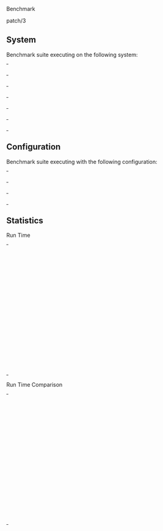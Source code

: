 Benchmark

patch/3

## System

Benchmark suite executing on the following system:

<table style="width: 1%">
  <tr>
    <th style="width: 1%; white-space: nowrap">Operating System</th>
    <td>macOS</td>
  </tr><tr>
    <th style="white-space: nowrap">CPU Information</th>
    <td style="white-space: nowrap">Apple M1 Pro</td>
  </tr><tr>
    <th style="white-space: nowrap">Number of Available Cores</th>
    <td style="white-space: nowrap">10</td>
  </tr><tr>
    <th style="white-space: nowrap">Available Memory</th>
    <td style="white-space: nowrap">16 GB</td>
  </tr><tr>
    <th style="white-space: nowrap">Elixir Version</th>
    <td style="white-space: nowrap">1.16.1</td>
  </tr><tr>
    <th style="white-space: nowrap">Erlang Version</th>
    <td style="white-space: nowrap">26.2.2</td>
  </tr>
</table>

## Configuration

Benchmark suite executing with the following configuration:

<table style="width: 1%">
  <tr>
    <th style="width: 1%">:time</th>
    <td style="white-space: nowrap">1 min</td>
  </tr><tr>
    <th>:parallel</th>
    <td style="white-space: nowrap">1</td>
  </tr><tr>
    <th>:warmup</th>
    <td style="white-space: nowrap">2 s</td>
  </tr>
</table>

## Statistics



Run Time

<table style="width: 1%">
  <tr>
    <th>Name</th>
    <th style="text-align: right">IPS</th>
    <th style="text-align: right">Average</th>
    <th style="text-align: right">Devitation</th>
    <th style="text-align: right">Median</th>
    <th style="text-align: right">99th&nbsp;%</th>
  </tr>

  <tr>
    <td style="white-space: nowrap">no module changes</td>
    <td style="white-space: nowrap; text-align: right">261778.73</td>
    <td style="white-space: nowrap; text-align: right">0.00382 ms</td>
    <td style="white-space: nowrap; text-align: right">&plusmn;21.12%</td>
    <td style="white-space: nowrap; text-align: right">0.00358 ms</td>
    <td style="white-space: nowrap; text-align: right">0.00633 ms</td>
  </tr>

  <tr>
    <td style="white-space: nowrap">1 module added </td>
    <td style="white-space: nowrap; text-align: right">957.64</td>
    <td style="white-space: nowrap; text-align: right">1.04 ms</td>
    <td style="white-space: nowrap; text-align: right">&plusmn;9.85%</td>
    <td style="white-space: nowrap; text-align: right">1.00 ms</td>
    <td style="white-space: nowrap; text-align: right">1.35 ms</td>
  </tr>

  <tr>
    <td style="white-space: nowrap">1 added, 1 removed, 1 updated</td>
    <td style="white-space: nowrap; text-align: right">6.10</td>
    <td style="white-space: nowrap; text-align: right">164.04 ms</td>
    <td style="white-space: nowrap; text-align: right">&plusmn;1.26%</td>
    <td style="white-space: nowrap; text-align: right">163.96 ms</td>
    <td style="white-space: nowrap; text-align: right">169.33 ms</td>
  </tr>

  <tr>
    <td style="white-space: nowrap">1 module removed </td>
    <td style="white-space: nowrap; text-align: right">2.70</td>
    <td style="white-space: nowrap; text-align: right">369.87 ms</td>
    <td style="white-space: nowrap; text-align: right">&plusmn;1.71%</td>
    <td style="white-space: nowrap; text-align: right">370.23 ms</td>
    <td style="white-space: nowrap; text-align: right">385.40 ms</td>
  </tr>

  <tr>
    <td style="white-space: nowrap">3 added, 3 removed, 3 updated</td>
    <td style="white-space: nowrap; text-align: right">2.69</td>
    <td style="white-space: nowrap; text-align: right">371.56 ms</td>
    <td style="white-space: nowrap; text-align: right">&plusmn;2.20%</td>
    <td style="white-space: nowrap; text-align: right">369.06 ms</td>
    <td style="white-space: nowrap; text-align: right">392.05 ms</td>
  </tr>

  <tr>
    <td style="white-space: nowrap">1 module updated </td>
    <td style="white-space: nowrap; text-align: right">2.67</td>
    <td style="white-space: nowrap; text-align: right">374.11 ms</td>
    <td style="white-space: nowrap; text-align: right">&plusmn;2.20%</td>
    <td style="white-space: nowrap; text-align: right">374.29 ms</td>
    <td style="white-space: nowrap; text-align: right">389.86 ms</td>
  </tr>

  <tr>
    <td style="white-space: nowrap">100% modules added</td>
    <td style="white-space: nowrap; text-align: right">1.95</td>
    <td style="white-space: nowrap; text-align: right">512.46 ms</td>
    <td style="white-space: nowrap; text-align: right">&plusmn;2.81%</td>
    <td style="white-space: nowrap; text-align: right">509.11 ms</td>
    <td style="white-space: nowrap; text-align: right">617.38 ms</td>
  </tr>

  <tr>
    <td style="white-space: nowrap">10 added, 10 removed, 10 updated</td>
    <td style="white-space: nowrap; text-align: right">0.60</td>
    <td style="white-space: nowrap; text-align: right">1675.21 ms</td>
    <td style="white-space: nowrap; text-align: right">&plusmn;0.78%</td>
    <td style="white-space: nowrap; text-align: right">1674.53 ms</td>
    <td style="white-space: nowrap; text-align: right">1702.81 ms</td>
  </tr>

  <tr>
    <td style="white-space: nowrap">1% added, 1% removed, 1% updated</td>
    <td style="white-space: nowrap; text-align: right">0.45</td>
    <td style="white-space: nowrap; text-align: right">2227.18 ms</td>
    <td style="white-space: nowrap; text-align: right">&plusmn;1.69%</td>
    <td style="white-space: nowrap; text-align: right">2227.90 ms</td>
    <td style="white-space: nowrap; text-align: right">2282.96 ms</td>
  </tr>

  <tr>
    <td style="white-space: nowrap">33% added, 33% removed, 34% updated</td>
    <td style="white-space: nowrap; text-align: right">0.0198</td>
    <td style="white-space: nowrap; text-align: right">50555.33 ms</td>
    <td style="white-space: nowrap; text-align: right">&plusmn;1.77%</td>
    <td style="white-space: nowrap; text-align: right">50555.33 ms</td>
    <td style="white-space: nowrap; text-align: right">51188.47 ms</td>
  </tr>

  <tr>
    <td style="white-space: nowrap">100% modules removed</td>
    <td style="white-space: nowrap; text-align: right">0.0124</td>
    <td style="white-space: nowrap; text-align: right">80508.68 ms</td>
    <td style="white-space: nowrap; text-align: right">&plusmn;0.00%</td>
    <td style="white-space: nowrap; text-align: right">80508.68 ms</td>
    <td style="white-space: nowrap; text-align: right">80508.68 ms</td>
  </tr>

  <tr>
    <td style="white-space: nowrap">100% modules updated</td>
    <td style="white-space: nowrap; text-align: right">0.00796</td>
    <td style="white-space: nowrap; text-align: right">125559.84 ms</td>
    <td style="white-space: nowrap; text-align: right">&plusmn;0.00%</td>
    <td style="white-space: nowrap; text-align: right">125559.84 ms</td>
    <td style="white-space: nowrap; text-align: right">125559.84 ms</td>
  </tr>

</table>


Run Time Comparison

<table style="width: 1%">
  <tr>
    <th>Name</th>
    <th style="text-align: right">IPS</th>
    <th style="text-align: right">Slower</th>
  <tr>
    <td style="white-space: nowrap">no module changes</td>
    <td style="white-space: nowrap;text-align: right">261778.73</td>
    <td>&nbsp;</td>
  </tr>

  <tr>
    <td style="white-space: nowrap">1 module added </td>
    <td style="white-space: nowrap; text-align: right">957.64</td>
    <td style="white-space: nowrap; text-align: right">273.36x</td>
  </tr>

  <tr>
    <td style="white-space: nowrap">1 added, 1 removed, 1 updated</td>
    <td style="white-space: nowrap; text-align: right">6.10</td>
    <td style="white-space: nowrap; text-align: right">42940.96x</td>
  </tr>

  <tr>
    <td style="white-space: nowrap">1 module removed </td>
    <td style="white-space: nowrap; text-align: right">2.70</td>
    <td style="white-space: nowrap; text-align: right">96824.15x</td>
  </tr>

  <tr>
    <td style="white-space: nowrap">3 added, 3 removed, 3 updated</td>
    <td style="white-space: nowrap; text-align: right">2.69</td>
    <td style="white-space: nowrap; text-align: right">97267.25x</td>
  </tr>

  <tr>
    <td style="white-space: nowrap">1 module updated </td>
    <td style="white-space: nowrap; text-align: right">2.67</td>
    <td style="white-space: nowrap; text-align: right">97935.13x</td>
  </tr>

  <tr>
    <td style="white-space: nowrap">100% modules added</td>
    <td style="white-space: nowrap; text-align: right">1.95</td>
    <td style="white-space: nowrap; text-align: right">134152.06x</td>
  </tr>

  <tr>
    <td style="white-space: nowrap">10 added, 10 removed, 10 updated</td>
    <td style="white-space: nowrap; text-align: right">0.60</td>
    <td style="white-space: nowrap; text-align: right">438534.04x</td>
  </tr>

  <tr>
    <td style="white-space: nowrap">1% added, 1% removed, 1% updated</td>
    <td style="white-space: nowrap; text-align: right">0.45</td>
    <td style="white-space: nowrap; text-align: right">583029.64x</td>
  </tr>

  <tr>
    <td style="white-space: nowrap">33% added, 33% removed, 34% updated</td>
    <td style="white-space: nowrap; text-align: right">0.0198</td>
    <td style="white-space: nowrap; text-align: right">13234311.24x</td>
  </tr>

  <tr>
    <td style="white-space: nowrap">100% modules removed</td>
    <td style="white-space: nowrap; text-align: right">0.0124</td>
    <td style="white-space: nowrap; text-align: right">21075459.44x</td>
  </tr>

  <tr>
    <td style="white-space: nowrap">100% modules updated</td>
    <td style="white-space: nowrap; text-align: right">0.00796</td>
    <td style="white-space: nowrap; text-align: right">32868894.88x</td>
  </tr>

</table>